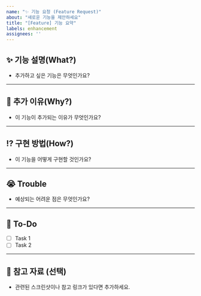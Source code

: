 ```yaml
---
name: "✨ 기능 요청 (Feature Request)"
about: "새로운 기능을 제안하세요"
title: "[Feature] 기능 요약"
labels: enhancement
assignees: ''
---
```


## ✨ 기능 설명(What?)
- 추가하고 싶은 기능은 무엇인가요?

---

## 🔎 추가 이유(Why?)
- 이 기능이 추가되는 이유가 무엇인가요?

---

## ⁉️ 구현 방법(How?)
- 이 기능을 어떻게 구현할 것인가요?

---

## 😭 Trouble
- 예상되는 어려운 점은 무엇인가요?

---

## 🚀 To-Do
- [ ] Task 1
- [ ] Task 2

---

## 📸 참고 자료 (선택)
- 관련된 스크린샷이나 참고 링크가 있다면 추가하세요.

